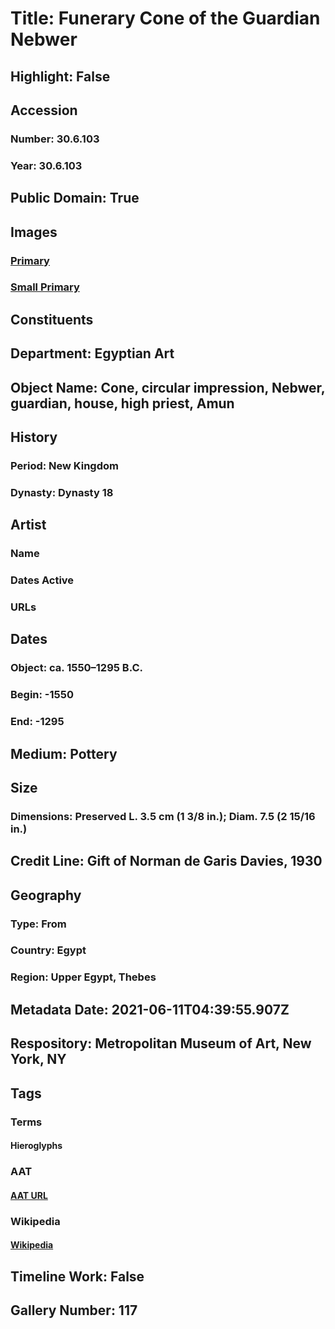 # Title: Funerary Cone of the Guardian Nebwer
## Highlight: False
## Accession
### Number: 30.6.103
### Year: 30.6.103
## Public Domain: True
## Images
### [Primary](https://images.metmuseum.org/CRDImages/eg/original/30.6.103-acc.jpg)
### [Small Primary](https://images.metmuseum.org/CRDImages/eg/web-large/30.6.103-acc.jpg)
## Constituents
## Department: Egyptian Art
## Object Name: Cone, circular impression, Nebwer, guardian, house, high priest, Amun
## History
### Period: New Kingdom
### Dynasty: Dynasty 18
## Artist
### Name
### Dates Active
### URLs
## Dates
### Object: ca. 1550–1295 B.C.
### Begin: -1550
### End: -1295
## Medium: Pottery
## Size
### Dimensions: Preserved L. 3.5 cm (1 3/8 in.); Diam. 7.5 (2 15/16 in.)
## Credit Line: Gift of Norman de Garis Davies, 1930
## Geography
### Type: From
### Country: Egypt
### Region: Upper Egypt, Thebes
## Metadata Date: 2021-06-11T04:39:55.907Z
## Respository: Metropolitan Museum of Art, New York, NY
## Tags
### Terms
#### Hieroglyphs
### AAT
#### [AAT URL](http://vocab.getty.edu/page/aat/300028721)
### Wikipedia
#### [Wikipedia]()
## Timeline Work: False
## Gallery Number: 117